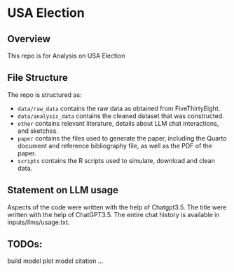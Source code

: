 # USA Election

## Overview

This repo is for Analysis on USA Election

## File Structure

The repo is structured as:

-   `data/raw_data` contains the raw data as obtained from FiveThirtyEight.
-   `data/analysis_data` contains the cleaned dataset that was constructed.
-   `other` contains relevant literature, details about LLM chat interactions, and sketches.
-   `paper` contains the files used to generate the paper, including the Quarto document and reference bibliography file, as well as the PDF of the paper. 
-   `scripts` contains the R scripts used to simulate, download and clean data.

## Statement on LLM usage

Aspects of the code were written with the help of Chatgpt3.5. The title were written with the help of ChatGPT3.5. The entire chat history is available in inputs/llms/usage.txt.

## TODOs:
build model 
plot model
citation
...
